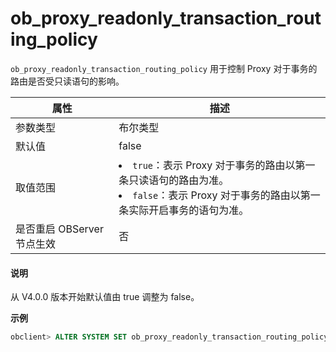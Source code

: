 # ob_proxy_readonly_transaction_routing_policy


`ob_proxy_readonly_transaction_routing_policy` 用于控制 Proxy 对于事务的路由是否受只读语句的影响。

|        属性        |  描述  |
|------------------|----------------------------------------------------------------------------------------------------------------------------------------------------------------------------|
| 参数类型             | 布尔类型 |
| 默认值              | false|
| 取值范围             | <li> `true`：表示 Proxy 对于事务的路由以第一条只读语句的路由为准。   <li> `false`：表示 Proxy 对于事务的路由以第一条实际开启事务的语句为准。    |
| 是否重启 OBServer 节点生效 | 否    |

<main id="notice" type='explain'>
  <h4>说明</h4>
  <p>从 V4.0.0 版本开始默认值由 true 调整为 false。</p>
</main>


**示例**

```sql
obclient> ALTER SYSTEM SET ob_proxy_readonly_transaction_routing_policy = true;
```
